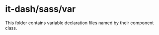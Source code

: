 # it-dash/sass/var

This folder contains variable declaration files named by their component class.
